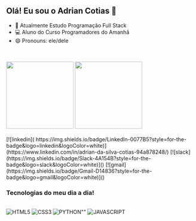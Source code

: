## Olá! Eu sou  o Adrian Cotias 👋

- 👤 Atualmente Estudo Programação Full Stack 
- 💻 Aluno do Curso Programadores do Amanhã
- 😄 Pronouns: ele/dele
<br>
<br>
<div> 
   <img  height="180em" src="https://github-readme-stats.vercel.app/api?username=AdrianCotias&show_icons=true&theme=midnight-purple&include_all_commits=true&count_private=true"/>
   <img  height="180em" src="https://github-readme-stats.vercel.app/api/top-langs/?username=AdrianCotias&layout=compact&langs_count=16&theme=midnight-purple"/>
</div>
<br>
[![linkedin](	https://img.shields.io/badge/LinkedIn-0077B5?style=for-the-badge&logo=linkedin&logoColor=white)](https://www.linkedin.com/in/adrian-da-silva-cotias-94a878248/)
[![slack](https://img.shields.io/badge/Slack-4A154B?style=for-the-badge&logo=slack&logoColor=white)]()
[![gmail](https://img.shields.io/badge/Gmail-D14836?style=for-the-badge&logo=gmail&logoColor=white)]()


### Tecnologias do meu dia a dia!

<div style="display: inline-block;"><br>
   <img src="https://img.shields.io/badge/HTML5-E34F26?style=for-the-badge&logo=html5&logoColor=white" alt="HTML5" >
   <img src="https://img.shields.io/badge/CSS3-1572B6?style=for-the-badge&logo=css3&logoColor=white" alt="CSS3">
   <img src="https://img.shields.io/badge/Python-14354C?style=for-the-badge&logo=python&logoColor=white" alt=PYTHON"">
   <img src="https://img.shields.io/badge/JavaScript-F7DF1E?style=for-the-badge&logo=javascript&logoColor=black" alt="JAVASCRIPT">
</div>
